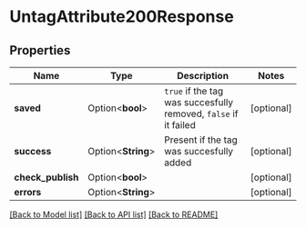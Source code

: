 # UntagAttribute200Response

## Properties

Name | Type | Description | Notes
------------ | ------------- | ------------- | -------------
**saved** | Option<**bool**> | `true` if the tag was succesfully removed, `false` if it failed | [optional]
**success** | Option<**String**> | Present if the tag was succesfully added | [optional]
**check_publish** | Option<**bool**> |  | [optional]
**errors** | Option<**String**> |  | [optional]

[[Back to Model list]](../README.md#documentation-for-models) [[Back to API list]](../README.md#documentation-for-api-endpoints) [[Back to README]](../README.md)


